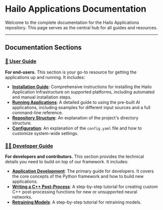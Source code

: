 # Hailo Applications Documentation

Welcome to the complete documentation for the Hailo Applications repository. This page serves as the central hub for all guides and resources.

---

## Documentation Sections

### [📖 User Guide](./user_guide/README.md)
**For end-users.** This section is your go-to resource for getting the applications up and running. It includes:

*   **[Installation Guide](./user_guide/installation.md)**: Comprehensive instructions for installing the Hailo Application Infrastructure on supported platforms, including automated and manual installation steps.
*   **[Running Applications](./user_guide/running_applications.md)**: A detailed guide to using the pre-built AI applications, including examples for different input sources and a full command-line reference.
*   **[Repository Structure](./user_guide/repository_structure.md)**: An explanation of the project's directory structure.
*   **[Configuration](./user_guide/configuration.md)**: An explanation of the `config.yaml` file and how to customize system-wide settings.

### [👩‍💻 Developer Guide](./developer_guide/README.md)
**For developers and contributors.** This section provides the technical details you need to build on top of our framework. It includes:

*   **[Application Development](./developer_guide/app_development.md)**: The primary guide for developers. It covers the core concepts of the Python framework and how to build new applications.
*   **[Writing a C++ Post-Process](./developer_guide/writing_postprocess.md)**: A step-by-step tutorial for creating custom C++ post-processing functions for new or unsupported neural networks.
*   **[Retraining Models](./developer_guide/retraining_example.md)**: A step-by-step tutorial for retraining models.